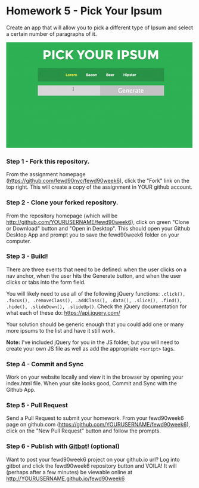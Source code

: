 # Homework 5 - Pick Your Ipsum

Create an app that will allow you to pick a different type of Ipsum and select a certain number of paragraphs of it.

![Prompt](prompt.gif)

### Step 1 - Fork this repository.

From the assignment homepage (https://github.com/fewd90nyc/fewd90week6), click the "Fork" link on the top right. This will create a copy of the assignment in YOUR github account.

### Step 2 - Clone your forked repository.

From the repository homepage (which will be http://github.com/YOURUSERNAME/fewd90week6), click on green "Clone or Download" button and "Open in Desktop". This should open your Github Desktop App and prompt you to save the fewd90week6 folder on your computer.

### Step 3 - Build!

There are three events that need to be defined: when the user clicks on a nav anchor, when the user hits the Generate button, and when the user clicks or tabs into the form field. 

You will likely need to use all of the following jQuery functions: `.click(), .focus(), .removeClass(), .addClass(), .data(), .slice(), .find(), .hide(), .slideDown(), .slideUp()`. Check the jQuery documentation for what each of these do: https://api.jquery.com/

Your solution should be generic enough that you could add one or many more ipsums to the list and have it still work.

**Note:** I've included jQuery for you in the JS folder, but you will need to create your own JS file as well as add the appropriate `<script>` tags.

### Step 4 - Commit and Sync

Work on your website locally and view it in the browser by opening your index.html file. When your site looks good, Commit and Sync with the Github App.

### Step 5 - Pull Request

Send a Pull Request to submit your homework. From your fewd90week6 page on github.com (https://github.com/YOURUSERNAME/fewd90week6), click on the "New Pull Request" button and follow the prompts. 

### Step 6 - Publish with [Gitbot](http://gitbot.co/)! (optional)

Want to post your fewd90week6 project on your github.io url? Log into gitbot and click the fewd90week6 repository button and VOILA! It will (perhaps after a few minutes) be viewable online at http://YOURUSERNAME.github.io/fewd90week6

